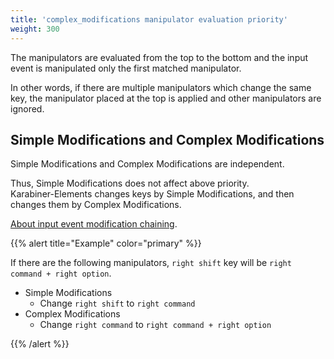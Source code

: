```yaml
---
title: 'complex_modifications manipulator evaluation priority'
weight: 300
---
```


The manipulators are evaluated from the top to the bottom and the input event is manipulated only the first matched manipulator.

In other words, if there are multiple manipulators which change the same key, the manipulator placed at the top is applied and other manipulators are ignored.

## Simple Modifications and Complex Modifications

Simple Modifications and Complex Modifications are independent.

Thus, Simple Modifications does not affect above priority.<br />
Karabiner-Elements changes keys by Simple Modifications, and then changes them by Complex Modifications.

[About input event modification chaining](../../manual/misc/event-modification-chaining/).

{{% alert title="Example" color="primary" %}}

If there are the following manipulators, `right shift` key will be `right command + right option`.

-   Simple Modifications
    -   Change `right shift` to `right command`
-   Complex Modifications
    -   Change `right command` to `right command + right option`

{{% /alert %}}

